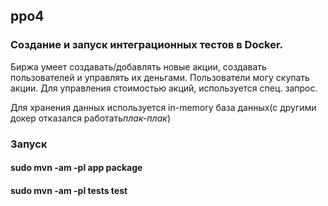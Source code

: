 ## ppo4
### Создание и запуск интеграционных тестов в Docker.


Биржа умеет создавать/добавлять новые акции, создавать пользователей и управлять их деньгами. Пользователи могу скупать акции. Для управления стоимостью акций, используется спец. запрос.

Для хранения данных используется in-memory база данных(с другими докер отказался работать*плак-плак*)
### Запуск
#### sudo mvn -am -pl app package
#### sudo mvn -am -pl tests test
